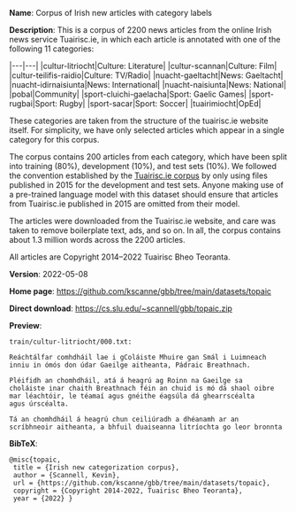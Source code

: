 
**Name**: Corpus of Irish new articles with category labels

**Description**: This is a corpus of 2200 news articles from the online Irish news service Tuairisc.ie, in which each article is annotated with one of the following 11 categories:

|---|---|
|cultur-litriocht|Culture: Literature|
|cultur-scannan|Culture: Film|
|cultur-teilifis-raidio|Culture: TV/Radio|
|nuacht-gaeltacht|News: Gaeltacht|
|nuacht-idirnaisiunta|News: International|
|nuacht-naisiunta|News: National|
|pobal|Community|
|sport-cluichi-gaelacha|Sport: Gaelic Games|
|sport-rugbai|Sport: Rugby|
|sport-sacar|Sport: Soccer|
|tuairimiocht|OpEd|

These categories are taken from the structure of the tuairisc.ie website 
itself. For simplicity, we have only selected articles which appear
in a single category for this corpus.

The corpus contains 200 articles from each category,
which have been split into training (80%), development (10%),
and test sets (10%).
We followed the convention established by the
[Tuairisc.ie corpus](https://github.com/kscanne/gbb/tree/main/datasets/tuairisc)
by only using files published in 2015 for the development and test sets.
Anyone making use of a pre-trained language model with this dataset
should ensure that articles from Tuairisc.ie published in 2015 
are omitted from their model.

The articles were downloaded from the Tuairisc.ie website, and care was taken to remove boilerplate text, ads, and so on. In all, the corpus contains about
1.3 million words across the 2200 articles.

All articles are Copyright 2014–2022 Tuairisc Bheo Teoranta.

**Version**: 2022-05-08

**Home page**: <https://github.com/kscanne/gbb/tree/main/datasets/topaic>

**Direct download**: <https://cs.slu.edu/~scannell/gbb/topaic.zip>

**Preview**:
~~~
train/cultur-litriocht/000.txt:

Reáchtálfar comhdháil lae i gColáiste Mhuire gan Smál i Luimneach
inniu in ómós don údar Gaeilge aitheanta, Pádraic Breathnach.

Pléifidh an chomhdháil, atá á heagrú ag Roinn na Gaeilge sa
choláiste inar chaith Breathnach féin an chuid is mó dá shaol oibre
mar léachtóir, le téamaí agus gnéithe éagsúla dá ghearrscéalta
agus úrscéalta.

Tá an chomhdháil á heagrú chun ceiliúradh a dhéanamh ar an
scríbhneoir aitheanta, a bhfuil duaiseanna litríochta go leor bronnta
~~~

**BibTeX**:
~~~
@misc{topaic,
 title = {Irish new categorization corpus},
 author = {Scannell, Kevin},
 url = {https://github.com/kscanne/gbb/tree/main/datasets/topaic},
 copyright = {Copyright 2014-2022, Tuairisc Bheo Teoranta},
 year = {2022} }
~~~
